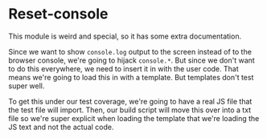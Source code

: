 # Reset-console
This module is weird and special, so it has some extra documentation.

Since we want to show `console.log` output to the screen instead of to the browser console, we're going to hijack `console.*`. But since we don't want to do this everywhere, we need to insert it in with the user code. That means we're going to load this in with a template. But templates don't test super well.

To get this under our test coverage, we're going to have a real JS file that the test file will import. Then, our build script will move
this over into a txt file so we're super explicit when loading the template
that we're loading the JS text and not the actual code.
